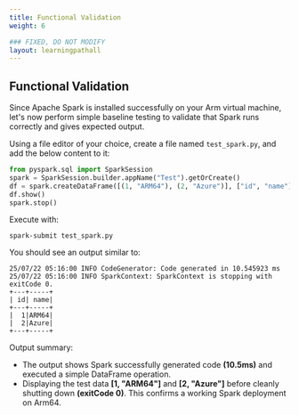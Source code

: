 ```yaml
---
title: Functional Validation
weight: 6

### FIXED, DO NOT MODIFY
layout: learningpathall
---
```



## Functional Validation
Since Apache Spark is installed successfully on your Arm virtual machine, let's now perform simple baseline testing to validate that Spark runs correctly and gives expected output.

Using a file editor of your choice, create a file named `test_spark.py`, and add the below content to it:

```python
from pyspark.sql import SparkSession
spark = SparkSession.builder.appName("Test").getOrCreate()
df = spark.createDataFrame([(1, "ARM64"), (2, "Azure")], ["id", "name"])
df.show()
spark.stop()
```
Execute with:
```console
spark-submit test_spark.py
```
You should see an output similar to:

```output
25/07/22 05:16:00 INFO CodeGenerator: Code generated in 10.545923 ms
25/07/22 05:16:00 INFO SparkContext: SparkContext is stopping with exitCode 0.
+---+-----+
| id| name|
+---+-----+
|  1|ARM64|
|  2|Azure|
+---+-----+
```
Output summary:

- The output shows Spark successfully generated code **(10.5ms)** and executed a simple DataFrame operation.
- Displaying the test data **[1, "ARM64"]** and **[2, "Azure"]** before cleanly shutting down **(exitCode 0)**. This confirms a working Spark deployment on Arm64.
